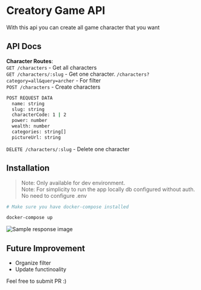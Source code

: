 # Creatory Game API

With this api you can create all game character that you want


## API Docs

**Character Routes**:\
`GET /characters` - Get all characters\
`GET /characters/:slug` - Get one character. `/characters?category=all&query=archer` - For filter \
`POST /characters` - Create characters
```sh
POST REQUEST DATA
  name: string
  slug: string
  characterCode: 1 | 2
  power: number
  wealth: number
  categories: string[]
  pictureUrl: string
```


`DELETE /characters/:slug` - Delete one character


## Installation

> Note: Only available for dev environment.\
> Note: For simplicity to run the app locally db configured without auth.\
> No need to configure .env

```sh
# Make sure you have docker-compose installed

docker-compose up
```

![Sample response image](https://res.cloudinary.com/itdel/image/upload/v1640532437/Screen_Shot_2021-12-26_at_22.24.56_fi4ja0.png)


## Future Improvement
- Organize filter
- Update functinoality

Feel free to submit PR :)

